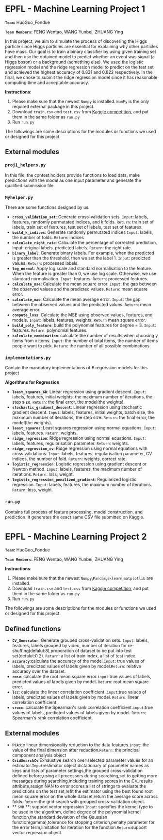 # EPFL - Machine Learning Project 1 

**`Team`:** HuoGuo_Fondue

**`Team Members`:** FENG Wentao, WANG Yunbei, ZHUANG Ying

In this project, we aim to simulate the process of discovering the Higgs particle since Higgs particles are essential for explaining why other particles have mass. Our goal is to train a binary classifier by using given training set and then use the obtained model to predict whether an event was signal (a Higgs boson) or a background (something else). We used the logistic regression model and the ridge regression model to predict on the test set and achieved the highest accuracy of 0.831 and 0.822 respectively. In the final, we chose to submit the ridge regression model since it has reasonable computing time and acceptable accuracy.

**Instructions**:
1. Please make sure that the newest `Numpy` is installed. `NumPy` is the only required external package in this project.
2. Download `train.csv` and `test.csv` from [Kaggle competition](https://www.kaggle.com/c/epfml18-higgs/data), and put them in the same folder as `run.py`
3. Run `run.py`



The followings are some descriptions for the modules or functions we used or designed for this project.


## External modules
### `proj1_helpers.py`
In this file, the contest holders provide functions to load data, make predictions with the model as one input parameter and generate the qualified submission file.

### `Myhelper.py`
There are some functions designed by us.
- **`cross_validation_set`**: Generate cross-validation sets. `Input`: labels, features, randomly permutated indices, and k folds. `Return`: train set of labels, train set of features, test set of labels, test set of features.
- **`build_k_indices`**: Generate randomly permutated indices  `Input`: labels, the number of folds. `Return`: indices
- **`calculate_right_rate`**: Calculate the percentage of corrected prediction. Input: original labels, predicted labels. `Return`: the right rate.
- **`binary_label`**: Generate binary labels. For example, when the predicted is greater than the threshold, then we set the label 1. `Input`: predicted values. `Return`: processed labels.
- **`log_normal`**: Apply log scale and standard normalisation to the feature. When the feature is greater than 0, we use log scale. Otherwise, we use standard normalisation. `Input`: features. `Return`: processed features.
- **`calculate_mse`**: Calculate the mean square error. `Input`: the gap between the observed values and the predicted values. `Return`: mean square error.
- **`calculate_mae`**: Calculate the mean average error. `Input`: the gap between the observed values and the predicted values. `Return`: mean average error.
- **`compute_loss`**: Calculate the MSE using observed values, features, and models. `Input`: labels, features, weights. `Return` mean square error.
- **`build_poly_feature`**: build the polynomial features for degree = 3. `Input`: features. `Return`: polynomial features.
- **`calculate_combination`**: calculate the number of results when choosing y items from x items. `Input`: the number of total items, the number of items people want to pick. `Return`: the number of all possible combinations.

### `implementations.py`
Contain the mandatory implementations of  6 regression models for this project

**Algorithms for Regression**
- **`least_squares_GD`**: Linear regression using gradient descent. `Input`: labels, features, initial weights, the maximum number of iterations, the step size. `Return`: the final error, the model(the weights).
- **`stochastic_gradient_descent`**: Linear regression using stochastic gradient descent. `Input`: labels, features, initial weights, batch size, the maximum number of iterations, the step size. `Return`: the final error, the model(the weights).
- **`least_squares`**: Least squares regression using normal equations. `Input`: labels, features. `Return`: weights.
- **`ridge_regression`**: Ridge regression using normal equations. `Input`: labels, features, regularisation parameter. `Return`: weights.
- **`ridge_regression_cv`**: Ridge regression using normal equations with cross validations. `Input`: labels, features, regularisation parameter, CV indices, the number of fold. `Return`: weights, correct rate.
- **`logistic_regression`**: Logistic regression using gradient descent or Newton method. `Input`: labels, features, the maximum number of iterations. `Return`: loss, weight.
- **`logistic_regression_penalized_gradient`**: Regularized logistic regression. `Input`: labels, features, the maximum number of iterations. `Return`: loss, weight.

### `run.py`
Contains full process of feature processing, model construction, and prediction. It generates the exact same CSV file submitted on Kaggle.



# EPFL - Machine Learning Project 2

**`Team`:** HuoGuo_Fondue

**`Team Members`:** FENG Wentao, WANG Yunbei, ZHUANG Ying

**Instructions**:
1. Please make sure that the newest `Numpy`,`Pandas`,`sklearn`,`matplotlib` are installed. 
2. Download `train.csv` and `test.csv` from [Kaggle competition](https://www.kaggle.com/c/epfml18-higgs/data), and put them in the same folder as `run.py`
3. Run `run.py`



The followings are some descriptions for the modules or functions we used or designed for this project.

## Defined functions

- **`CV_Generator`**: Generate grouped cross-validation sets. `Input`: labels, features, labels grouped by video, number of iteration for re-shuffing(defalut:8),proporation of dataset to be put into test set(defalut:0.2). `Return`: a list of train index, a list of test index.
- **`accuracy`**:calculate the accuracy of the model.`Input`: true values of labels, predicted values of labels given by model.`Return`: relative accuracy over the dataset.
- **`rmse`**: calculate the root mean square error.`input`:true values of labels, predicted values of labels given by model. `Return`: root mean square error.
- **`lcc`**: calculate the linear correlation coefficient .`input`:true values of labels, predicted values of labels given by model. `Return`: linear correlation coefficient .
- **`srocc`**: calculate the Spearman's rank correlation coefficient.`input`:true values of labels, predicted values of labels given by model. `Return`: Spearman's rank correlation coefficient.

## External modules

- **`PCA`**:do linear dimensionality reduction to the data features.`input`: the value of the final dimension after reduction.`Return`: the principal component analysis object
- **`GridSearchCv`**:Exhaustive search over selected parameter values for an estimator.`Input`:estimator object,dictationary of parameter names as keys and lists of parameter settings,the grouped cross-validation defined before,using all processors during searching,set to getting more messages during searching,including training scores in the CV_results attribute,assign NAN to error scores,a list of strings to evaluate the predictions on the test set,refit the estimator using the best found root mean square error on the whole dataset,return the average score across folds. `Return`:the grid search with grouped cross-validation object.
- ** `SVR` **: support vector regression  `Input`: specifies the kernel type to be used in the algorithm, define degree of the polynomial kernel function,the standard deviation of the Gaussian function(gamma),tolerance for stopping criterion,penalty parameter for the error term,limitation for iteration for the function.`Return`:support vector regression object.





